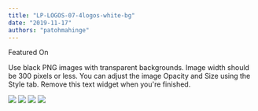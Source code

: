 ```yaml
---
title: "LP-LOGOS-07-4logos-white-bg"
date: "2019-11-17"
authors: "patohmahinge"
---
```


Featured On

Use black PNG images with transparent backgrounds. Image width should be 300 pixels or less. You can adjust the image Opacity and Size using the Style tab. Remove this text widget when you're finished.

![](images/logoblack.png) ![](images/logoblack.png) ![](images/logoblack.png) ![](images/logoblack.png)
